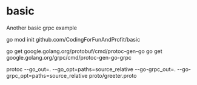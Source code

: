 # basic

Another basic grpc example

go mod init github.com/CodingForFunAndProfit/basic

go get google.golang.org/protobuf/cmd/protoc-gen-go
go get google.golang.org/grpc/cmd/protoc-gen-go-grpc

protoc --go_out=. --go_opt=paths=source_relative --go-grpc_out=. --go-grpc_opt=paths=source_relative proto/greeter.proto
